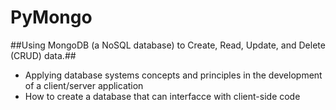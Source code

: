 # PyMongo
##Using MongoDB (a NoSQL database) to Create, Read, Update, and Delete (CRUD) data.##

- Applying database systems concepts and principles in the development of a client/server application
- How to create a database that can interfacce with client-side code
